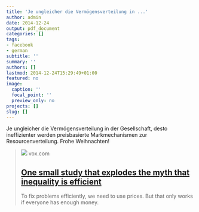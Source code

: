 ```yaml
---
title: 'Je ungleicher die Vermögensverteilung in ...'
author: admin
date: 2014-12-24
output: pdf_document
categories: []
tags:
- facebook
- german
subtitle: ''
summary: ''
authors: []
lastmod: 2014-12-24T15:29:49+01:00
featured: no
image:
  caption: ''
  focal_point: ''
  preview_only: no
projects: []
slug: []
---
```

Je ungleicher die Vermögensverteilung in der Gesellschaft, desto ineffizienter werden preisbasierte Markmechanismen zur Resourcenverteilung. Frohe Weihnachten!
> [![](https://cdn.vox-cdn.com/thumbor/5KkhU1kH1gjBZ-xfEHri9k4Gegc=/0x270:5184x3186/1600x900/cdn.vox-cdn.com/uploads/chorus_image/image/44372810/459062420.0.jpg)](http://www.vox.com/2014/12/20/7423505/inequality-market-prices)
> vox.com
> ## [One small study that explodes the myth that inequality is efficient](http://www.vox.com/2014/12/20/7423505/inequality-market-prices)
>
>To fix problems efficiently, we need to use prices. But that only works if everyone has enough money.

